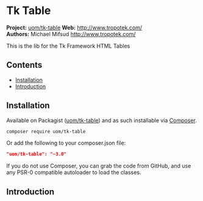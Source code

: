 # Tk Table

__Project:__ [uom/tk-table](http://packagist.org/packages/uom/tk-table)
__Web:__ <http://www.tropotek.com/>  
__Authors:__ Michael Mifsud <http://www.tropotek.com/>  
  
This is the lib for the Tk Framework HTML Tables

## Contents

- [Installation](#installation)
- [Introduction](#introduction)


## Installation

Available on Packagist ([uom/tk-table](http://packagist.org/packages/uom/tk-table))
and as such installable via [Composer](http://getcomposer.org/).

```bash
composer require uom/tk-table
```

Or add the following to your composer.json file:

```json
"uom/tk-table": "~3.0"
```

If you do not use Composer, you can grab the code from GitHub, and use any
PSR-0 compatible autoloader to load the classes.

## Introduction












